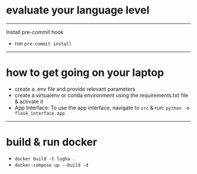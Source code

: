 # evaluate your language level

----

Install pre-commit hook
- run `pre-commit install`
----

# how to get going on your laptop

- create a .env file and provide relevant parameters
- create a virtualenv or conda environment using the requirements.txt file & activate it
- App Interface: To use the app interface, navigate to `src` & run: `python -m flask_interface.app`

----

# build & run docker

- `docker build -t lugha .`
- `docker-compose up --build -d`
